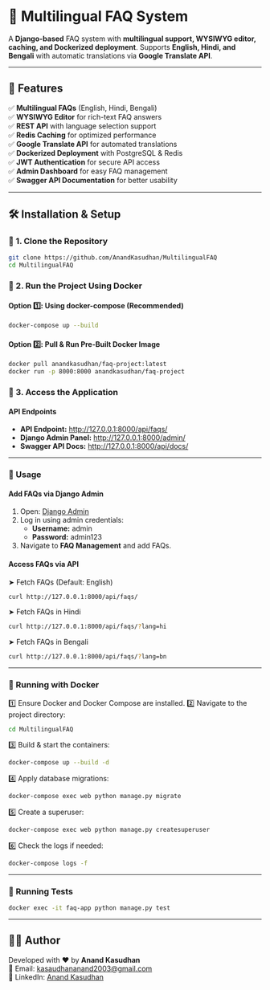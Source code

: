# 🚀 Multilingual FAQ System

A **Django-based** FAQ system with **multilingual support, WYSIWYG editor, caching, and Dockerized deployment**. Supports **English, Hindi, and Bengali** with automatic translations via **Google Translate API**.

---

## 🌟 Features

✅ **Multilingual FAQs** (English, Hindi, Bengali)  
✅ **WYSIWYG Editor** for rich-text FAQ answers  
✅ **REST API** with language selection support  
✅ **Redis Caching** for optimized performance  
✅ **Google Translate API** for automated translations  
✅ **Dockerized Deployment** with PostgreSQL & Redis  
✅ **JWT Authentication** for secure API access  
✅ **Admin Dashboard** for easy FAQ management  
✅ **Swagger API Documentation** for better usability

---

## 🛠 Installation & Setup

### 📌 1. Clone the Repository

```bash
git clone https://github.com/AnandKasudhan/MultilingualFAQ
cd MultilingualFAQ
```

### 📌 2. Run the Project Using Docker

#### Option 1️⃣: Using docker-compose (Recommended)

```bash
docker-compose up --build
```

#### Option 2️⃣: Pull & Run Pre-Built Docker Image

```bash
docker pull anandkasudhan/faq-project:latest
docker run -p 8000:8000 anandkasudhan/faq-project
```

### 📌 3. Access the Application

#### API Endpoints

- **API Endpoint:** http://127.0.0.1:8000/api/faqs/
- **Django Admin Panel:** http://127.0.0.1:8000/admin/
- **Swagger API Docs:** http://127.0.0.1:8000/api/docs/

---

### 🔧 Usage

#### Add FAQs via Django Admin

1. Open: [Django Admin](http://127.0.0.1:8000/admin/)
2. Log in using admin credentials:
   - **Username:** admin
   - **Password:** admin123
3. Navigate to **FAQ Management** and add FAQs.

#### Access FAQs via API

➤ Fetch FAQs (Default: English)

```bash
curl http://127.0.0.1:8000/api/faqs/
```

➤ Fetch FAQs in Hindi

```bash
curl http://127.0.0.1:8000/api/faqs/?lang=hi
```

➤ Fetch FAQs in Bengali

```bash
curl http://127.0.0.1:8000/api/faqs/?lang=bn
```

---

### 🐳 Running with Docker

1️⃣ Ensure Docker and Docker Compose are installed.
2️⃣ Navigate to the project directory:

```bash
cd MultilingualFAQ
```

3️⃣ Build & start the containers:

```bash
docker-compose up --build -d
```

4️⃣ Apply database migrations:

```bash
docker-compose exec web python manage.py migrate
```

5️⃣ Create a superuser:

```bash
docker-compose exec web python manage.py createsuperuser
```

6️⃣ Check the logs if needed:

```bash
docker-compose logs -f
```

---

### 🧪 Running Tests

```bash
docker exec -it faq-app python manage.py test
```

---

## 👨‍💻 Author

Developed with ❤️ by **Anand Kasudhan**  
📧 Email: kasaudhananand2003@gmail.com  
🔗 LinkedIn: [Anand Kasudhan](https://www.linkedin.com/in/anandkasudhan/)
